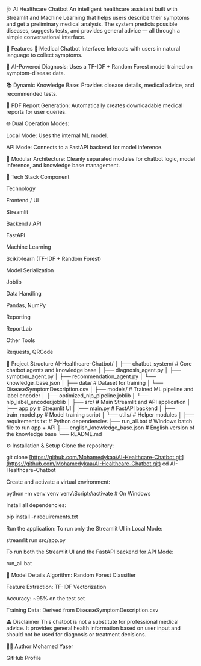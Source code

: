 🩺 AI Healthcare Chatbot
An intelligent healthcare assistant built with Streamlit and Machine Learning that helps users describe their symptoms and get a preliminary medical analysis.
The system predicts possible diseases, suggests tests, and provides general advice — all through a simple conversational interface.

🚀 Features
🤖 Medical Chatbot Interface: Interacts with users in natural language to collect symptoms.

🧠 AI-Powered Diagnosis: Uses a TF-IDF + Random Forest model trained on symptom–disease data.

📚 Dynamic Knowledge Base: Provides disease details, medical advice, and recommended tests.

🧾 PDF Report Generation: Automatically creates downloadable medical reports for user queries.

🌐 Dual Operation Modes:

Local Mode: Uses the internal ML model.

API Mode: Connects to a FastAPI backend for model inference.

🧩 Modular Architecture: Cleanly separated modules for chatbot logic, model inference, and knowledge base management.

🧰 Tech Stack
Component

Technology

Frontend / UI

Streamlit

Backend / API

FastAPI

Machine Learning

Scikit-learn (TF-IDF + Random Forest)

Model Serialization

Joblib

Data Handling

Pandas, NumPy

Reporting

ReportLab

Other Tools

Requests, QRCode

📁 Project Structure
AI-Healthcare-Chatbot/
│
├── chatbot_system/               # Core chatbot agents and knowledge base
│   ├── diagnosis_agent.py
│   ├── symptom_agent.py
│   ├── recommendation_agent.py
│   └── knowledge_base.json
│
├── data/                         # Dataset for training
│   └── DiseaseSymptomDescription.csv
│
├── models/                       # Trained ML pipeline and label encoder
│   ├── optimized_nlp_pipeline.joblib
│   └── nlp_label_encoder.joblib
│
├── src/                          # Main Streamlit and API application
│   ├── app.py                    # Streamlit UI
│   ├── main.py                   # FastAPI backend
│   ├── train_model.py            # Model training script
│   └── utils/                    # Helper modules
│
├── requirements.txt              # Python dependencies
├── run_all.bat                   # Windows batch file to run app + API
├── english_knowledge_base.json   # English version of the knowledge base
└── README.md


⚙️ Installation & Setup
Clone the repository:

git clone [https://github.com/Mohamedykaa/AI-Healthcare-Chatbot.git](https://github.com/Mohamedykaa/AI-Healthcare-Chatbot.git)
cd AI-Healthcare-Chatbot


Create and activate a virtual environment:

python -m venv venv
venv\Scripts\activate   # On Windows


Install all dependencies:

pip install -r requirements.txt


Run the application:
To run only the Streamlit UI in Local Mode:

streamlit run src/app.py


To run both the Streamlit UI and the FastAPI backend for API Mode:

run_all.bat


🧠 Model Details
Algorithm: Random Forest Classifier

Feature Extraction: TF-IDF Vectorization

Accuracy: ~95% on the test set

Training Data: Derived from DiseaseSymptomDescription.csv

⚠️ Disclaimer
This chatbot is not a substitute for professional medical advice. It provides general health information based on user input and should not be used for diagnosis or treatment decisions.

👨‍💻 Author
Mohamed Yaser

GitHub Profile